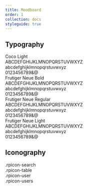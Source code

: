 ```yaml
---
title: Moodboard
order: 1
collection: docs
styleguide: true
---
```

<div class="row">
  <h2>Typography</h2>
  <div class="spacer spacer-xs"></div>
  <div class="col-xs-12">
    <div class="row">
      <div class="col-xs-3">Coco Light</div>
      <div class="col-xs-9">
        <div>ABCDEFGHIJKLMNOPQRSTUVWXYZ</div>
        <div>abcdefghijklmnopqrstuvwxyz</div>
        <div>0123456789&@ </div>
        <div class="spacer spacer-xs"></div>
      </div>
    </div>
    <div class="row text-bold">
      <div class="col-xs-3">Frutiger Neue Bold</div>
      <div class="col-xs-9">
        <div>ABCDEFGHIJKLMNOPQRSTUVWXYZ</div>
        <div>abcdefghijklmnopqrstuvwxyz</div>
        <div>0123456789&@ </div>
        <div class="spacer spacer-xs"></div>
      </div>
    </div>
    <div class="row">
      <div class="col-xs-3">Frutiger Neue Regular</div>
      <div class="col-xs-9">
        <div>ABCDEFGHIJKLMNOPQRSTUVWXYZ</div>
        <div>abcdefghijklmnopqrstuvwxyz</div>
        <div>0123456789&@ </div>
        <div class="spacer spacer-xs"></div>
      </div>
    </div>
    <div class="row text-light">
      <div class="col-xs-3">Frutiger Neue Light</div>
      <div class="col-xs-9">
        <div>ABCDEFGHIJKLMNOPQRSTUVWXYZ</div>
        <div>abcdefghijklmnopqrstuvwxyz</div>
        <div>0123456789&@ </div>
        <div class="spacer spacer-xs"></div>
      </div>
    </div>
  </div>
</div>


<div class="row">
  <h2>Iconography</h2>
  <div class="spacer spacer-xs"></div>
  <div class="col-sm-12">
    <div class="icons">
      <div class="square">
        <div class="thebox">
          <i class="rpicon rpicon-2x rpicon-search"></i>
          <div class="text-muted">.rpicon-search</div>
        </div>  
      </div>
      <div class="square">
        <div class="thebox">
          <i class="rpicon rpicon-2x rpicon-table"></i>
          <div class="text-muted">.rpicon-table</div>
        </div>  
      </div>
      <div class="square">
        <div class="thebox">
          <i class="rpicon rpicon-2x rpicon-user"></i>
          <div class="text-muted">.rpicon-user</div>
        </div>  
      </div>
      <div class="square">
        <div class="thebox">
          <i class="rpicon rpicon-2x rpicon-users"></i>
          <div class="text-muted">.rpicon-users</div>
        </div>  
      </div>
    </div>
  </div>
</div>
